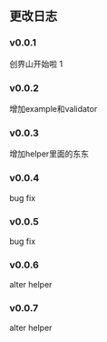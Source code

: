 ## 更改日志

### v0.0.1
创界山开始啦
1

### v0.0.2
增加example和validator

### v0.0.3
增加helper里面的东东

### v0.0.4
bug fix

### v0.0.5
bug fix

### v0.0.6
alter helper

### v0.0.7
alter helper


